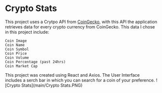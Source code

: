 # Crypto Stats

This project uses a Crytpo API from [CoinGecko](https://www.coingecko.com/), with this API the application retrieves data for every crypto currency from CoinGecko. 
This data I chose in this project include: 
```
Coin Image
Coin Name
Coin Symbol
Coin Price
Coin Volume
Coin Percentage (past 24hrs)
Coin Market Cap

```
This project was created using React and Axios.
The User Interface includes a serch bar in which you can search for a coin of your preference.
![Crypto Stats](main/Crypto Stats.PNG)
